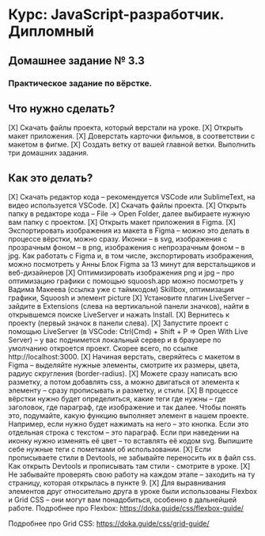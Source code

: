 # Курс: JavaScript-разработчик. Дипломный

## Домашнее задание № 3.3

### Практическое задание по вёрстке.

## Что нужно сделать?
[X] Скачать файлы проекта, который верстали на уроке.
[X] Открыть макет приложения.
[X] Доверстать карточки фильмов, в соответствии с макетом в фигме.
[X] Создать ветку от вашей главной ветки. Выполнить три домашних задания.

## Как это делать?
[X] Скачать редактор кода – рекомендуется VSCode или SublimeText, на видео используется VSCode.
[X] Скачать файлы проекта.
[X] Открыть папку в редакторе кода – File -> Open Folder, далее выбираете нужную вам папку с проектом.
[X] Открыть макет приложения в Figma.
[X] Экспортировать изображения из макета в Figma – можно это делать в процессе вёрстки, можно сразу. Иконки – в svg, изображения с прозрачным фоном – в png, изображения с непрозрачным фоном – в jpg.
Как работать с Figma и, в том числе, экспортировать изображения, можно посмотреть у Анны Блок
Figma за 13 минут для верстальщиков и веб-дизайнеров 
[X] Оптимизировать изображения png и jpg – про оптимизацию графики с помощью squoosh.app можно посмотреть у Вадима Макеева (ссылка уже с таймкодом)
Skillbox, оптимизация графики, Squoosh и элемент picture
[X] Установите плагин LiveServer – зайдите в Extensions (слева на вертикальной панели значков), найти в открывшемся поиске LiveServer и нажать Install.
[X] Вернитесь к проекту (первый значок в панели слева).
[X] Запустите проект с помощью LiveServer
(в VSCode: Ctrl(Cmd) + Shift + P => Open With Live Server) – у вас поднимется локальный сервер и в браузере по умолчанию откроется проект. Скорее всего, по ссылке http://localhost:3000.
[X] Начиная верстать, сверяйтесь с макетом в Figma – выделяйте нужные элементы, смотрите их размеры, цвета, радиус скругления (border-radius).
[X] Можете сразу написать всю разметку, а потом добавлять css, а можно двигаться от элемента к элементу – сразу прописывать и разметку, и стили.
[X] В процессе вёрстки нужно будет определиться, какие теги где нужны – где заголовок, где параграф, где изображение и так далее. Чтобы понять это, подумайте, какую функцию выполняет элемент в нашем проекте. Например, если нужно будет нажимать на него –  это кнопка. Если это отдельная строка с текстом – это параграф. Если при наведении на иконку нужно изменять её цвет – то вставлять её кодом svg. Выпишите себе нужные теги с пометками об использовании.
[X] Если прописываете стили в Devtools, не забывайте переносить их в файл css.
Как открыть Devtools и прописывать там стили - смотрите в уроке.
[X] Не забывайте проверять свою работу на каждом этапе – заходить на ту страницу, которая открылась в пункте 9.
[X] Для выравнивания элементов друг относительно друга в уроке были использованы Flexbox и Grid CSS – они могут вам понадобиться, особенно в дальнейшей работе.
Подробнее про Flexbox: https://doka.guide/css/flexbox-guide/

Подробнее про Grid CSS: https://doka.guide/css/grid-guide/ 
